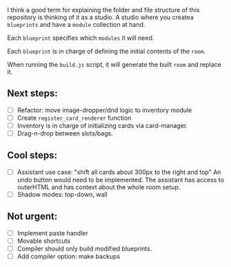 I think a good term for explaining the folder and file structure of this repository is thinking of it as a studio. A studio where you createa `blueprints` and have a `module` collection at hand.

Each `blueprint` specifies which `modules` it will need.

Each `blueprint` is in charge of defining the initial contents of the `room`.

When running the `build.js` script, it will generate the built `room` and replace it.

## Next steps:
- [ ] Refactor: move image-dropper/dnd logic to inventory module
- [ ] Create `register_card_renderer` function
- [ ] Inventory is in charge of initializing cards via card-manager.
- [ ] Drag-n-drop between slots/bags.

## Cool steps:
- [ ] Assistant use case: "shift all cards about 300px to the right and top"
      An undo button would need to be implemented. The assistant has access to outerHTML and has context about the whole room setup.
- [ ] Shadow modes: top-down, wall
 
## Not urgent:
- [ ] Implement paste handler
- [ ] Movable shortcuts
- [ ] Compiler should only build modified blueprints.
- [ ] Add compiler option: make backups